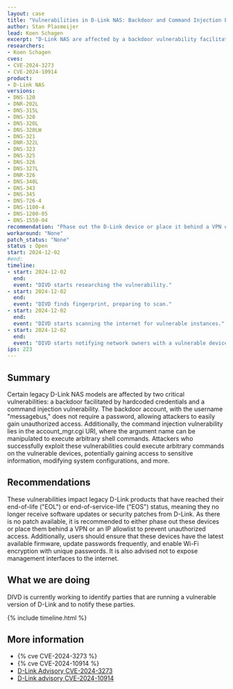 ```yaml
---
layout: case
title: "Vulnerabilities in D-Link NAS: Backdoor and Command Injection Exploits"
author: Stan Plasmeijer
lead: Koen Schagen
excerpt: "D-Link NAS are affected by a backdoor vulnerability facilitated by hardcoded credentials and a command injection vulnerability."
researchers:
- Koen Schagen
cves:
- CVE-2024-3273
- CVE-2024-10914
product:
- D-Link NAS
versions: 
- DNS-120
- DNR-202L
- DNS-315L
- DNS-320
- DNS-320L
- DNS-320LW
- DNS-321
- DNR-322L
- DNS-323
- DNS-325
- DNS-326
- DNS-327L
- DNR-326
- DNS-340L
- DNS-343
- DNS-345
- DNS-726-4
- DNS-1100-4
- DNS-1200-05
- DNS-1550-04
recommendation: "Phase out the D-Link device or place it behind a VPN or an IP allowlist"
workaround: "None"
patch_status: "None"
status : Open
start: 2024-12-02
#end: 
timeline:
- start: 2024-12-02
  end:
  event: "DIVD starts researching the vulnerability."
- start: 2024-12-02
  end:
  event: "DIVD finds fingerprint, preparing to scan."
- start: 2024-12-02
  end:
  event: "DIVD starts scanning the internet for vulnerable instances."
- start: 2024-12-02
  end:
  event: "DIVD starts notifying network owners with a vulnerable devices in their network."
ips: 223
---
```


## Summary

Certain legacy D-Link NAS models are affected by two critical vulnerabilities: a backdoor facilitated by hardcoded credentials and a command injection vulnerability. The backdoor account, with the username "messagebus," does not require a password, allowing attackers to easily gain unauthorized access. Additionally, the command injection vulnerability lies in the account_mgr.cgi URI, where the argument name can be manipulated to execute arbitrary shell commands. Attackers who successfully exploit these vulnerabilities could execute arbitrary commands on the vulnerable devices, potentially gaining access to sensitive information, modifying system configurations, and more.

## Recommendations

These vulnerabilities impact legacy D-Link products that have reached their end-of-life ("EOL") or end-of-service-life ("EOS") status, meaning they no longer receive software updates or security patches from D-Link. As there is no patch available, it is recommended to either phase out these devices or place them behind a VPN or an IP allowlist to prevent unauthorized access. Additionally, users should ensure that these devices have the latest available firmware, update passwords frequently, and enable Wi-Fi encryption with unique passwords. It is also advised not to expose management interfaces to the internet.

## What we are doing

DIVD is currently working to identify parties that are running a vulnerable version of D-Link and to notify these parties. 

{% include timeline.html %}

## More information

* {% cve CVE-2024-3273 %}
* {% cve CVE-2024-10914 %}
* [D-Link Advisory CVE-2024-3273](https://supportannouncement.us.dlink.com/security/publication.aspx?name=sap10383)
* [D-Link advisory CVE-2024-10914](https://supportannouncement.us.dlink.com/security/publication.aspx?name=SAP10413)
